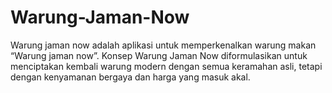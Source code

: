# Warung-Jaman-Now
Warung jaman now adalah aplikasi untuk memperkenalkan warung makan “Warung jaman now”. Konsep Warung Jaman Now diformulasikan untuk menciptakan kembali warung modern dengan semua keramahan asli, tetapi dengan kenyamanan bergaya dan harga yang masuk akal.
